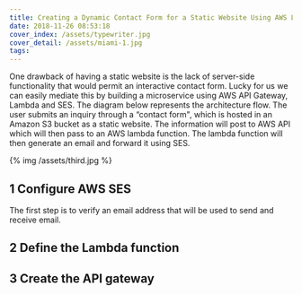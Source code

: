 ```yaml
---
title: Creating a Dynamic Contact Form for a Static Website Using AWS Lambda, API Gateway, and SES
date: 2018-11-26 08:53:18
cover_index: /assets/typewriter.jpg
cover_detail: /assets/miami-1.jpg
tags:
---
```


One drawback of having a static website is the lack of server-side functionality that would permit an interactive contact form. Lucky for us we can easily mediate this by building a microservice using AWS API Gateway, Lambda and SES. The diagram below represents the architecture flow. The user submits an inquiry through a “contact form", which is hosted in an Amazon S3 bucket as a static website. The information will post to AWS API which will then pass to an AWS lambda function. The lambda function will then generate an email and forward it using SES.

{% img /assets/third.jpg %}

## 1 Configure AWS SES

The first step is to verify an email address that will be used to send and receive email. 

## 2 Define the Lambda function

## 3 Create the API gateway